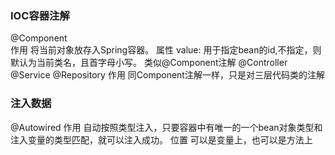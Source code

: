 
### IOC容器注解

@Component   
作用
  将当前对象放存入Spring容器。
属性
  value: 用于指定bean的id,不指定，则默认为当前类名，且首字母小写。
类似@Component注解
@Controller
@Service
@Repository
作用
  同Component注解一样，只是对三层代码类的注解

### 注入数据
@Autowired
作用
  自动按照类型注入，只要容器中有唯一的一个bean对象类型和注入变量的类型匹配，就可以注入成功。
位置
  可以是变量上，也可以是方法上

